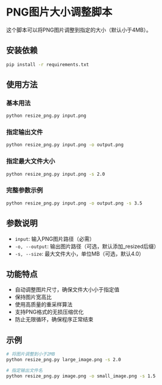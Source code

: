 # PNG图片大小调整脚本

这个脚本可以将PNG图片调整到指定的大小（默认小于4MB）。

## 安装依赖

```bash
pip install -r requirements.txt
```

## 使用方法

### 基本用法
```bash
python resize_png.py input.png
```

### 指定输出文件
```bash
python resize_png.py input.png -o output.png
```

### 指定最大文件大小
```bash
python resize_png.py input.png -s 2.0
```

### 完整参数示例
```bash
python resize_png.py input.png -o output.png -s 3.5
```

## 参数说明

- `input`: 输入PNG图片路径（必需）
- `-o, --output`: 输出图片路径（可选，默认添加_resized后缀）
- `-s, --size`: 最大文件大小，单位MB（可选，默认4.0）

## 功能特点

- 自动调整图片尺寸，确保文件大小小于指定值
- 保持图片宽高比
- 使用高质量的重采样算法
- 支持PNG格式的无损压缩优化
- 防止无限循环，确保程序正常结束

## 示例

```bash
# 将图片调整到小于2MB
python resize_png.py large_image.png -s 2.0

# 指定输出文件名
python resize_png.py image.png -o small_image.png -s 1.5
``` 
